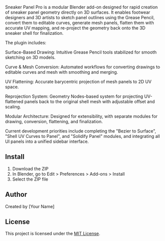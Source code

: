 Sneaker Panel Pro is a modular Blender add-on designed for rapid creation of sneaker panel geometry directly on 3D surfaces. It enables footwear designers and 3D artists to sketch panel outlines using the Grease Pencil, convert them to editable curves, generate mesh panels, flatten them with accurate UV mapping, and re-project the geometry back onto the 3D sneaker shell for finalization.

The plugin includes:

Surface-Based Drawing: Intuitive Grease Pencil tools stabilized for smooth sketching on 3D models.

Curve & Mesh Conversion: Automated workflows for converting drawings to editable curves and mesh with smoothing and merging.

UV Flattening: Accurate barycentric projection of mesh panels to 2D UV space.

Reprojection System: Geometry Nodes-based system for projecting UV-flattened panels back to the original shell mesh with adjustable offset and scaling.

Modular Architecture: Designed for extensibility, with separate modules for drawing, conversion, flattening, and finalization.

Current development priorities include completing the "Bezier to Surface", "Shell UV Curves to Panel", and "Solidify Panel" modules, and integrating all UI panels into a unified sidebar interface.

## Install
1. Download the ZIP
2. In Blender, go to Edit > Preferences > Add-ons > Install
3. Select the ZIP file

## Author
Created by [Your Name]

## License
This project is licensed under the [MIT License](LICENSE).
